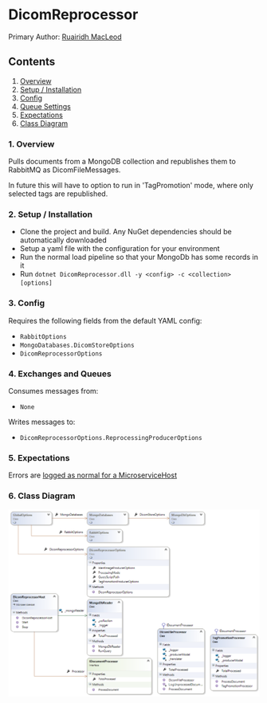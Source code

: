 
# DicomReprocessor

Primary Author: [Ruairidh MacLeod](https://github.com/rkm)


## Contents

 1. [Overview](#1-overview)
 2. [Setup / Installation](#2-setup--installation)
 3. [Config](#4-config)
 4. [Queue Settings](#3-queue-settings)
 5. [Expectations](#5-expectations)
 6. [Class Diagram](#6-class-diagram)


### 1. Overview

Pulls documents from a MongoDB collection and republishes them to RabbitMQ as DicomFileMessages.

In future this will have to option to run in 'TagPromotion' mode, where only selected tags are republished.


### 2. Setup / Installation

- Clone the project and build. Any NuGet dependencies should be automatically downloaded
- Setup a yaml file with the configuration for your environment
- Run the normal load pipeline so that your MongoDb has some records in it
- Run `dotnet DicomReprocessor.dll -y <config> -c <collection> [options]`


### 3. Config

Requires the following fields from the default YAML config:

- `RabbitOptions`
- `MongoDatabases.DicomStoreOptions`
- `DicomReprocessorOptions`


### 4. Exchanges and Queues

Consumes messages from:

- `None`

Writes messages to:

- `DicomReprocessorOptions.ReprocessingProducerOptions`


### 5. Expectations

Errors are [logged as normal for a MicroserviceHost](../../common/Smi.Common/README.md#logging)

### 6. Class Diagram

![Class Diagram](./Images/ClassDiagram.png)
